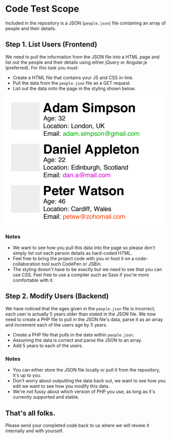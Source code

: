 # Code Test Scope
Included in the repository is a JSON (`people.json`) file containing an array of people and their details.

## Step 1. List Users (Frontend)
We need to pull the information from the JSON file into a HTML page and list out the people and their details using either jQuery or Angular.js (preferred). For this task you must:

* Create a HTML file that contains your JS and CSS in-line.
* Pull the data from the `people.json` file as a GET request.
* List out the data onto the page in the styling shown below.

![Example of list styling](./list-example.png)

### Notes
* We want to see how you pull this data into the page so please don't simply list out each person details as hard-coded HTML.
* Feel free to bring the project code with you or host it on a code-collaboration tool such CodePen or JSBin.
* The styling doesn't have to be exactly but we need to see that you can use CSS. Feel free to use a compiler such as Sass if you're more comfortable with it.

## Step 2. Modify Users (Backend)
We have noticed that the ages given in the `people.json` file is incorrect, each user is actually 5 years older than stated in the JSON file. We now need to create a PHP file to pull in the JSON file's data, parse it as an array and increment each of the users age by 5 years. 

* Create a PHP file that pulls in the data within `people.json`.
* Assuming the data is correct and parse the JSON to an array.
* Add 5 years to each of the users.

### Notes 
* You can either store the JSON file locally or pull it from the repository, it's up to you.
* Don't worry about outputting the data back out, we want to see how you edit we want to see how you modify this data.
* We're not fussy about which version of PHP you use, as long as it's currently supported and stable.


## That's all folks.
Please send your completed code back to us where we will review it internally and with yourself.